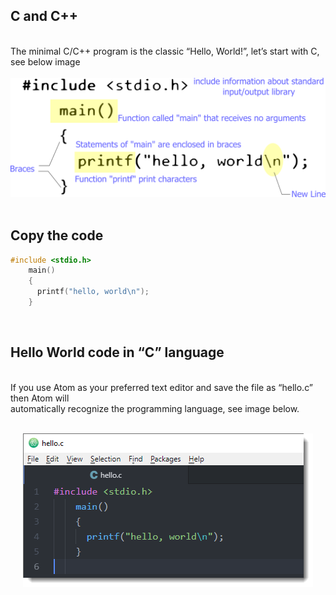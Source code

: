 ## C and C++
<br>The minimal C/C++ program is the classic “Hello, World!”, let’s start with C, see below image<br>
<br>
<img src="/images/hello-world.c.png" alt="Hello World C"><br>
<br>
## Copy the code

```C
#include <stdio.h>
    main()
    {
      printf("hello, world\n");
    }
```
<br>

## Hello World code in “C” language

<br> If you use Atom as your preferred text editor and save the file as “hello.c” then Atom will<br>
automatically recognize the programming language, see image below.<br>
<br>
<p align="center">
<img src="/images/hello-world.c-code.png" align="center"><br>
<p>
